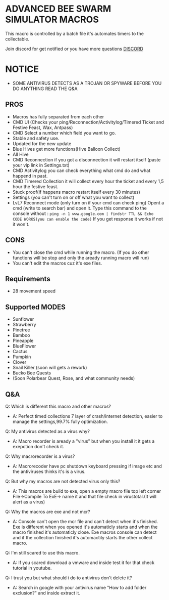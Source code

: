 # ADVANCED BEE SWARM SIMULATOR MACROS
This macro is controlled by a batch file it's automates timers to the collectable.

Join discord for get notified or you have more questions [DISCORD](https://discord.gg/qX4xXDEQd2)

# NOTICE 
- SOME ANTIVIRUS DETECTS AS A TROJAN OR SPYWARE BEFORE YOU DO ANYTHING READ THE Q&A

## PROS
- Macros has fully separated from each other
- CMD UI (Checks your ping/Reconnection/Activitylog/Timered Ticket and Festive Feast, Wax, Antpass)
- CMD Select a number which field you want to go.
- Stable and safety use.
- Updated for the new update
- Blue Hives get more functions(Hive Balloon Collect)
- All Hive
- CMD Reconnection if you got a disconnection it will restart itself (paste your vip link in Settings.txt)
- CMD Activitylog you can check everything what cmd do and what happend in past.
- CMD Timered Collection it will collect every hour the ticket and every 1,5 hour the festive feast. 
- Stuck proof(if happens macro restart itself every 30 minutes)
- Settings (you can't turn on or off what you want to collect)
- LvL7 Reconnect mode (only turn on if your cmd can check ping)
  Opent a cmd (write to search bar) and open it.
  Type this command to the console without : `ping -n 1 www.google.com | findstr TTL && Echo CODE WORKS(you can enable the code)` If you get response it works if not it won't.

## CONS
- You can't close the cmd while running the macro. (If you do other functions will be stop and only the aready running macro will run)
- You can't edit the macros cuz it's exe files.

## Requirements
- 28 movement speed

## Supported MODES
- Sunflower
- Strawberry
- Pinetree
- Bamboo
- Pineapple
- BlueFlower
- Cactus
- Pumpkin
- Clover
- Snail Killer (soon will gets a rework)
- Bucko Bee Quests
- (Soon Polarbear Quest, Rose, and what community needs)

## Q&A
 Q: Which is different this macro and other macros?
 * A: Perfect timed collections 7 layer of crash/internet detection, easier to manage the settings,99.7% fully optimization.

 Q: My antivirus detected as a virus why?
 * A: Macro recorder is aready a "virus" but when you install it it gets a exepction don't check it.

 Q: Why macrorecorder is a virus?
 * A: Macrorecoder have pc shutdown keyboard pressing if image etc and the antiviruses thinks it's is a virus.

 Q: But why my macros are not detected virus only this?
 * A: This macros are build to exe, open a empty macro file top left corner File->Compile To ExE-> name it and that file check in virustotal.(It will alert as a virus)

 Q: Why the macros are exe and not mcr?
 * A: Console can't open the mcr file and can't detect when it's finished. Exe is different when you opened it's automaticly starts and when the macro finished it's automaticly close. Exe macros console can detect and if the collection finished it's automactily starts the other collect macro.

 Q: I'm still scared to use this macro.
 * A: If you scared download a vmware and inside test it for that check tutorial in youtube.

 Q: I trust you but what should i do to antivirus don't delete it?
 * A: Search in google with your antivirus name "How to add folder exclusion?" and inside extract it.

